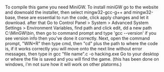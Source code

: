 To compile this game you need MiniGW. 
To install miniGW go to the website and downoald the installer, then select mingw32-gcc-g++ and  mingw32-base, these are essential to run the code, click apply changes and let it download. after that Go to Control Panel > System > Advanced System Settings > Environment Variables, find path and click edit, dd a new path C:\MinGW\bin, then go to command prompt and type 'gcc --version' if you see version info then you've done it correctly. 
Next, open the command prompt, "WIN+R" then type cmd, then "cd" plus the path to where the code is, if it works correctly you will move onto the next line without error messages, then type in gcc "file name".c -o hacking.exe
Go to your desktop or where the file is saved and you will find the game. 
(this has been done on windows, i'm not sure how it will work on other platorms.)